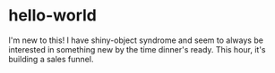 # hello-world
I'm new to this! I have shiny-object syndrome and seem to always be interested in something new by the time dinner's ready. This hour, it's building a sales funnel.
